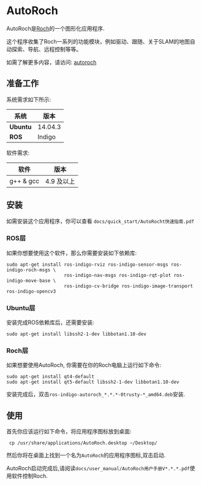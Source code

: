 # AutoRoch

AutoRoch是[Roch](http://wiki.ros.org/Robots/Roch)的一个图形化应用程序.

这个程序收集了Roch一系列的功能模块，例如驱动、跟随、关于SLAM的地图自动探索、导航、远程控制等等。 

如需了解更多内容，请访问: [autoroch](http://wiki.ros.org/autoroch)

## 准备工作

系统需求如下所示:

系统 | 版本 | 
---------------- | ----------------- | 
**Ubuntu** | 14.04.3 |
**ROS** | Indigo |


软件需求:

软件  | 版本  |
--------- | -------- |
g++ & gcc | 4.9 及以上 |

## 安装

如需安装这个应用程序，你可以查看 ```docs/quick_start/AutoRocht快速指南.pdf```

### ROS层

如果你想要使用这个软件，那么你需要安装如下依赖库:
```
sudo apt-get install ros-indigo-rviz ros-indigo-sensor-msgs ros-indigo-roch-msgs \
                     ros-indigo-nav-msgs ros-indigo-rqt-plot ros-indigo-move-base \
                     ros-indigo-cv-bridge ros-indigo-image-transport ros-indigo-opencv3 
```

### Ubuntu层

安装完成ROS依赖库后，还需要安装:
```
sudo apt-get install libssh2-1-dev libbotan1.10-dev
```

### Roch层
如果想要使用AutoRoch, 你需要在你的Roch电脑上运行如下命令:
```
sudo apt-get install qt4-default
sudo apt-get install qt5-default libssh2-1-dev libbotan1.10-dev
```

安装完成后，双击```ros-indigo-autoroch_*.*.*-0trusty-*_amd64.deb```安装.

## 使用

首先你应该运行如下命令，将应用程序图标放到桌面:
```
 cp /usr/share/applications/AutoRoch.desktop ~/Desktop/
```

然后你将在桌面上找到一个名为```AutoRoch```的应用程序图标,双击启动.

AutoRoch启动完成后,请阅读```docs/user_manual/AutoRoch用户手册V*.*.*.pdf```使用软件控制Roch.
